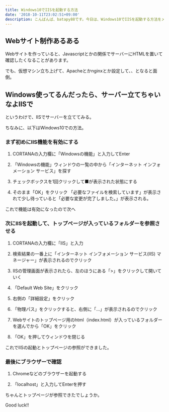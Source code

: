```yaml
---
title: Windows10でIISを起動する方法
date: '2018-10-11T23:02:51+09:00'
description: こんばんば、batapy88です。今日は、Windows10でIISを起動する方法をメモします。
---
```

## Webサイト制作あるある

Webサイトを作っていると、Javascriptとかの関係でサーバーにHTMLを置いて確認したくなることがあります。

でも、仮想マシン立ち上げて、Apacheとかnginxとか設定して、、となると面倒。

## Windows使ってるんだったら、サーバー立てちゃいなよIISで

というわけで、IISでサーバーを立ててみる。

ちなみに、以下はWindows10での方法。

### まず初めにIIS機能を有効にする

1. CORTANAの入力欄に「Windowsの機能」と入力してEnter

2. 「Windowsの機能」ウィンドウの一覧の中から「インターネット インフォメーション サービス」を探す

3. チェックボックスを1回クリックして■が表示された状態にする

3. そのまま「OK」をクリック
「必要なファイルを検索しています」が表示されて少し待っていると「必要な変更が完了しました。」が表示される。

これで機能は有効になったので次へ

### 次にIISを起動して、トップページが入っているフォルダーを参照させる

1. CORTANAの入力欄に「IIS」と入力

2. 検索結果の一番上に「インターネット インフォメーション サービス(IIS) マネージャー」が表示されるのでクリック

3. IISの管理画面が表示されたら、左のほうにある「>」をクリックして開いていく

4. 「Default Web Site」をクリック

5. 右側の「詳細設定」をクリック

6. 「物理パス」をクリックすると、右側に「…」が表示されるのでクリック

7. Webサイトのトップページ用のhtml（index.html）が入っているフォルダーを選んでから「OK」をクリック

8. 「OK」を押してウィンドウを閉じる

これでIISの起動とトップページの参照ができました。

### 最後にブラウザーで確認

1. Chromeなどのブラウザーを起動する

2. 「localhost」と入力してEnterを押す

ちゃんとトップページが参照できたでしょうか。

Good luck!!